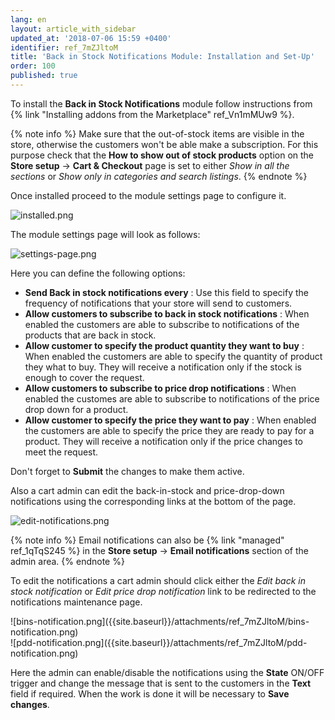 ```yaml
---
lang: en
layout: article_with_sidebar
updated_at: '2018-07-06 15:59 +0400'
identifier: ref_7mZJltoM
title: 'Back in Stock Notifications Module: Installation and Set-Up'
order: 100
published: true
---
```

To install the **Back in Stock Notifications** module follow instructions from {% link "Installing addons from the Marketplace" ref_Vn1mMUw9 %}.

{% note info %}
Make sure that the out-of-stock items are visible in the store, otherwise the customers won't be able make a subscription. For this purpose check that the **How to show out of stock products** option on the **Store setup** -> **Cart & Checkout** page is set to either _Show in all the sections_ or _Show only in categories and search listings_.
{% endnote %}

Once installed proceed to the module settings page to configure it.

![installed.png]({{site.baseurl}}/attachments/ref_7mZJltoM/installed.png)

The module settings page will look as follows:

![settings-page.png]({{site.baseurl}}/attachments/ref_7mZJltoM/settings-page.png)

Here you can define the following options:

* **Send Back in stock notifications every** : Use this field to specify the frequency of notifications that your store will send to customers.
* **Allow customers to subscribe to back in stock notifications** : When enabled the customers are able to subscribe to notifications of the products that are back in stock.
* **Allow customer to specify the product quantity they want to buy** : When enabled the customers are able to specify the quantity of product they what to buy. They will receive a notification only if the stock is enough to cover the request.
* **Allow customers to subscribe to price drop notifications** : When enabled the customes are able to subscribe to notifications of the price drop down for a product.
* **Allow customer to specify the price they want to pay** : When enabled the customers are able to specify the price they are ready to pay for a product. They will receive a notification only if the price changes to meet the request.

Don't forget to **Submit** the changes to make them active.

Also a cart admin can edit the back-in-stock and price-drop-down notifications using the corresponding links at the bottom of the page. 

![edit-notifications.png]({{site.baseurl}}/attachments/ref_7mZJltoM/edit-notifications.png)

{% note info %}
Email notifications can also be {% link "managed" ref_1qTqS245 %} in the **Store setup** -> **Email notifications** section of the admin area. 
{% endnote %}

To edit the notifications a cart admin should click either the _Edit back in stock notification_ or _Edit price drop notification_ link to be redirected to the notifications maintenance page. 

<div class="ui stackable two column grid">
  <div class="column" markdown="span">![bins-notification.png]({{site.baseurl}}/attachments/ref_7mZJltoM/bins-notification.png)</div>
  <div class="column" markdown="span">![pdd-notification.png]({{site.baseurl}}/attachments/ref_7mZJltoM/pdd-notification.png)</div>
</div>

Here the admin can enable/disable the notifications using the **State** ON/OFF trigger and change the message that is sent to the customers in the **Text** field if required. When the work is done it will be necessary to **Save changes**.

